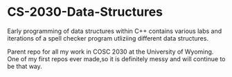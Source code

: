 # CS-2030-Data-Structures
Early programming of data structures within C++ contains various labs
and iterations of a spell checker program utliziing different data
structures.

Parent repo for all my work in COSC 2030 at the University of Wyoming.
One of my first repos ever made,so it is definitely messy and will continue to be that way.
